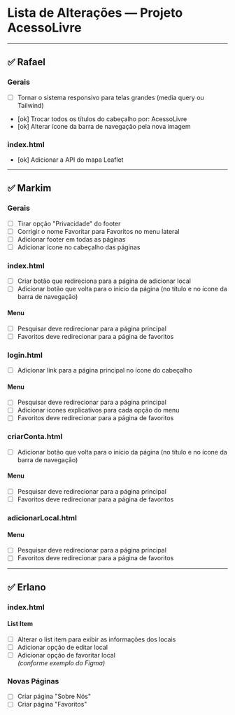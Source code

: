 # Lista de Alterações — Projeto AcessoLivre

---

## ✅ Rafael

### Gerais

- [ ] Tornar o sistema responsivo para telas grandes (media query ou Tailwind)
- [ok] Trocar todos os títulos do cabeçalho por: AcessoLivre
- [ok] Alterar ícone da barra de navegação pela nova imagem

### index.html

- [ok] Adicionar a API do mapa Leaflet

---

## ✅ Markim

### Gerais

- [ ] Tirar opção "Privacidade" do footer
- [ ] Corrigir o nome Favoritar para Favoritos no menu lateral
- [ ] Adicionar footer em todas as páginas
- [ ] Adicionar ícone no cabeçalho das páginas

### index.html

- [ ] Criar botão que redireciona para a página de adicionar local
- [ ] Adicionar botão que volta para o início da página (no título e no ícone da barra de navegação)

#### Menu

- [ ] Pesquisar deve redirecionar para a página principal
- [ ] Favoritos deve redirecionar para a página de favoritos

### login.html

- [ ] Adicionar link para a página principal no ícone do cabeçalho

#### Menu

- [ ] Pesquisar deve redirecionar para a página principal
- [ ] Adicionar ícones explicativos para cada opção do menu
- [ ] Favoritos deve redirecionar para a página de favoritos

### criarConta.html

- [ ] Adicionar botão que volta para o início da página (no título e no ícone da barra de navegação)

#### Menu

- [ ] Pesquisar deve redirecionar para a página principal
- [ ] Favoritos deve redirecionar para a página de favoritos

### adicionarLocal.html

#### Menu

- [ ] Pesquisar deve redirecionar para a página principal
- [ ] Favoritos deve redirecionar para a página de favoritos

---

## ✅ Erlano

### index.html

#### List Item

- [ ] Alterar o list item para exibir as informações dos locais
- [ ] Adicionar opção de editar local
- [ ] Adicionar opção de favoritar local  
  *(conforme exemplo do Figma)*

### Novas Páginas

- [ ] Criar página "Sobre Nós"
- [ ] Criar página "Favoritos"